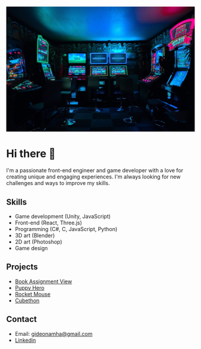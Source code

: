 ![Cover](https://github.com/GideonAmhaG/GideonAmhaG/blob/main/carl-raw-m3hn2Kn5Bns-unsplash-min-min-compressed-min.jpg)

# Hi there 👋

I'm a passionate front-end engineer and game developer with a love for creating unique and engaging experiences. I'm always looking for new challenges and ways to improve my skills.

## Skills
* Game development (Unity, JavaScript)
* Front-end (React, Three.js)
* Programming (C#, C, JavaScript, Python)
* 3D art (Blender)
* 2D art (Photoshop)
* Game design

## Projects
* [Book Assignment View](https://github.com/GideonAmhaG/ElloChallenge)
* [Puppy Hero](https://games.puppyhero.geotechapps.com/)
* [Rocket Mouse](https://github.com/GideonAmhaG/rocket_mouse)
* [Cubethon](https://github.com/GideonAmhaG/cubethon)
## Contact
* Email: gideonamha@gmail.com
* [Linkedin](https://www.linkedin.com/in/gideon-amha-g/)
